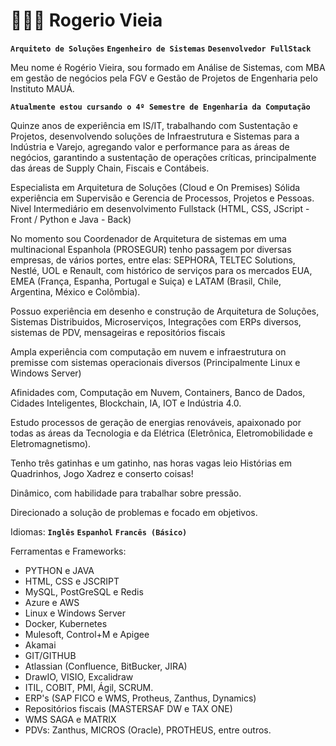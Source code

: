 # 👩🏻‍💻 Rogerio Vieia

**`Arquiteto de Soluções`**
**`Engenheiro de Sistemas`**
**`Desenvolvedor FullStack`**

Meu nome é Rogério Vieira, sou  formado em Análise de Sistemas, com MBA em gestão de negócios pela FGV e Gestão de Projetos de Engenharia pelo Instituto MAUÁ.

**`Atualmente estou cursando o 4º Semestre de Engenharia da Computação`**

Quinze anos de experiência em IS/IT, trabalhando com Sustentação e Projetos, desenvolvendo soluções de Infraestrutura e Sistemas para a Indústria e Varejo, agregando valor e performance para as áreas de negócios, garantindo a sustentação de operações críticas, principalmente das áreas de Supply Chain, Fiscais e Contábeis.

Especialista em Arquitetura de Soluções (Cloud e On Premises)
Sólida experiência em Supervisão e Gerencia de Processos, Projetos e Pessoas.
Nivel Intermediário em desenvolvimento Fullstack (HTML, CSS, JScript - Front / Python e Java - Back)

No momento sou Coordenador de Arquitetura de sistemas em uma multinacional Espanhola (PROSEGUR) tenho passagem por diversas empresas, de vários portes, entre elas:  SEPHORA, TELTEC Solutions, Nestlé, UOL e Renault, com histórico de serviços para os mercados EUA, EMEA (França, Espanha, Portugal e Suiça) e LATAM (Brasil, Chile, Argentina, México e Colômbia).

Possuo experiência em desenho e construção de Arquitetura de Soluções, Sistemas Distribuidos, Microserviços, Integrações com ERPs diversos, sistemas de PDV, mensageiras e repositórios fiscais

Ampla experiência com computação em nuvem e infraestrutura on premisse com sistemas operacionais diversos (Principalmente Linux e Windows Server)

Afinidades com, Computação em Nuvem, Containers, Banco de Dados, Cidades Inteligentes, Blockchain, IA, IOT e Indústria 4.0.

Estudo processos de geração de energias renováveis, apaixonado por todas as áreas da Tecnologia e da Elétrica (Eletrônica, Eletromobilidade e Eletromagnetismo).

Tenho três gatinhas e um gatinho, nas horas vagas leio Histórias em Quadrinhos, Jogo Xadrez e conserto coisas!

Dinâmico, com habilidade para trabalhar sobre pressão. 

Direcionado a solução de problemas e focado em objetivos.

Idiomas: 
**`Inglês`**
**`Espanhol`**
**`Francês (Básico)`**

Ferramentas e Frameworks:
- PYTHON e JAVA
- HTML, CSS e JSCRIPT
- MySQL, PostGreSQL e Redis
- Azure e AWS
- Linux e Windows Server
- Docker, Kubernetes
- Mulesoft, Control+M e Apigee
- Akamai
- GIT/GITHUB
- Atlassian (Confluence, BitBucker, JIRA)
- DrawIO, VISIO, Excalidraw
- ITIL, COBIT, PMI, Ágil, SCRUM.
- ERP's (SAP FICO e WMS, Protheus, Zanthus, Dynamics)
- Repositórios fiscais (MASTERSAF DW e TAX ONE)
- WMS SAGA e MATRIX
- PDVs: Zanthus, MICROS (Oracle), PROTHEUS, entre outros.
